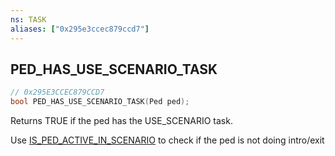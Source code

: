 ```yaml
---
ns: TASK
aliases: ["0x295e3ccec879ccd7"]
---
```

## PED_HAS_USE_SCENARIO_TASK

```c
// 0x295E3CCEC879CCD7
bool PED_HAS_USE_SCENARIO_TASK(Ped ped);
```

Returns TRUE if the ped has the USE_SCENARIO task.

Use [IS_PED_ACTIVE_IN_SCENARIO](#_0xAA135F9482C82CC3) to check if the ped is not doing intro/exit

